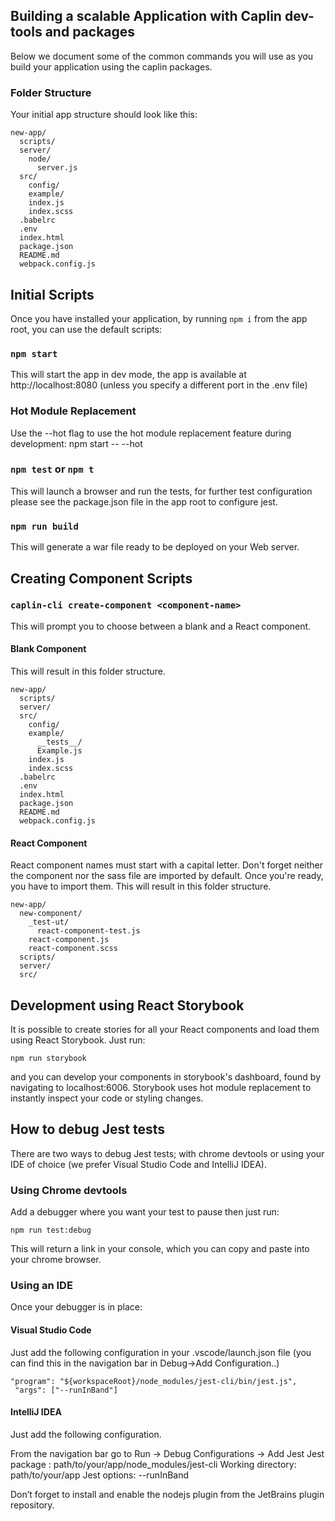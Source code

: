 ## Building a scalable Application with Caplin dev-tools and packages

Below we document some of the common commands you will use as you build your
application using the caplin packages.

### Folder Structure

Your initial app structure should look like this:

```
new-app/
  scripts/
  server/
    node/
      server.js
  src/
    config/
    example/
    index.js
    index.scss
  .babelrc
  .env
  index.html
  package.json
  README.md
  webpack.config.js  
```

## Initial Scripts


Once you have installed your application, by running `npm i` from the app root,
you can use the default scripts:

### `npm start`

This will start the app in dev mode, the app is available at
http://localhost:8080 (unless you specify a different port in the .env file)

### Hot Module Replacement

Use the --hot flag to use the hot module replacement feature during development:
npm start -- --hot

### `npm test` or `npm t`

This will launch a browser and run the tests, for further test configuration
please see the package.json file in the app root to configure jest.

### `npm run build`

This will generate a war file ready to be deployed on your Web server.

## Creating Component Scripts

### `caplin-cli create-component <component-name>`

This will prompt you to choose between a blank and a React component.

#### Blank Component

This will result in this folder structure.

```
new-app/
  scripts/
  server/
  src/
    config/
    example/
      __tests__/
      Example.js
    index.js
    index.scss
  .babelrc
  .env
  index.html
  package.json
  README.md
  webpack.config.js
```

#### React Component

React component names must start with a capital letter. Don't forget neither the component nor the
sass file are imported by default. Once you're ready, you have to import them.
This will result in this folder structure.

```
new-app/
  new-component/
    _test-ut/
      react-component-test.js
    react-component.js
    react-component.scss
  scripts/
  server/
  src/
```

## Development using React Storybook

It is possible to create stories for all your React components and load them using
React Storybook. Just run:
```
npm run storybook
```
and you can develop your components in storybook's dashboard, found by navigating to localhost:6006.
Storybook uses hot module replacement to instantly inspect your code or styling changes.

## How to debug Jest tests

There are two ways to debug Jest tests; with chrome devtools or using your IDE of choice (we prefer Visual Studio Code and IntelliJ IDEA). 

### Using Chrome devtools 

Add a debugger where you want your test to pause then just run:

```
npm run test:debug 
``` 

This will return a link in your console, which you can copy and paste into your chrome browser.


### Using an IDE

Once your debugger is in place: 

#### Visual Studio Code 

Just add the following configuration in your .vscode/launch.json file (you can find this in the navigation bar in Debug->Add Configuration..)

```
"program": "${workspaceRoot}/node_modules/jest-cli/bin/jest.js",
 "args": ["--runInBand"]
```
#### IntelliJ IDEA

Just add the following configuration.

From the navigation bar go to  Run -> Debug Configurations -> Add Jest 
Jest package : path/to/your/app/node_modules/jest-cli
Working directory: path/to/your/app
Jest options: --runInBand

Don’t forget to install and enable the nodejs plugin from the JetBrains plugin repository.

